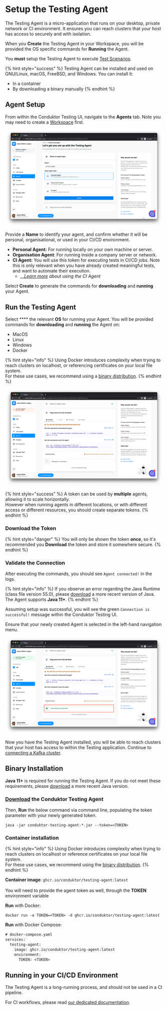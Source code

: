 # Setup the Testing Agent

The Testing Agent is a micro-application that runs on your desktop, private network or CI environment. It ensures you can reach clusters that your host has access to securely and with isolation.

When you **Create** the Testing Agent in your Workspace, you will be provided the OS specific commands for **Running** the Agent.&#x20;

You **must** setup the Testing Agent to execute [Test Scenarios](../features/building-tests/test-scenarios.md).

{% hint style="success" %}
Testing Agent can be installed and used on GNU/Linux, macOS, FreeBSD, and Windows. You can install it:

* In a container
* By downloading a binary manually
{% endhint %}

## Agent Setup&#x20;

From within the Conduktor Testing UI, navigate to the **Agents** tab. Note you may need to create a [Workspace](../features/workspace.md) first.

![](<../.gitbook/assets/image (27) (1) (1).png>)

Provide a **Name** to identify your agent, and confirm whether it will be personal, organisational, or used in your CI/CD environment.

* **Personal Agent:** For running locally on your own machine or server.
* **Organisation Agent**: For running inside a company server or network.
* **CI Agent:** You will use this token for executing tests in CI/CD jobs. Note this is only relevant when you have already created meaningful tests, and want to automate their execution.
  * __[_Learn more_](../features/ci-cd-automation.md) _about using the CI Agent_

Select **Create** to generate the commands for **downloading** and **running** your Agent.&#x20;

## Run the Testing Agent

Select **** the relevant **OS** for running your Agent. You will be provided commands for **downloading** and **running** the Agent on:

* MacOS
* Linux
* Windows
* Docker

{% hint style="info" %}
Using Docker introduces complexity when trying to reach clusters on localhost, or referencing certificates on your local file system. \
For these use cases, we recommend using a [binary distribution](install-the-testing-agent.md#binary-installation).
{% endhint %}

![](<../.gitbook/assets/image (10).png>)

{% hint style="success" %}
A token can be used by **multiple** agents, allowing it to scale horizontally. \
However when running agents in different locations, or with different access or different resources, you should create separate tokens.
{% endhint %}

### Download the Token

{% hint style="danger" %}
You will only be shown the token **once**, so it's recommended you **Download** the token and store it somewhere secure.
{% endhint %}

### Validate the Connection

After executing the commands, you should see `Agent connected!` in the logs.&#x20;

{% hint style="info" %}
If you observe an error regarding the Java Runtime (class file version 55.0), please [download](https://www.oracle.com/java/technologies/downloads/) a more recent version of Java. The Agent supports **Java 11+**.
{% endhint %}

Assuming setup was successful, you will see the green `Connection is successful!` message within the Conduktor Testing UI.

Ensure that your newly created Agent is selected in the left-hand navigation menu.&#x20;

![](<../.gitbook/assets/image (11).png>)

Now you have the Testing Agent installed, you will be able to reach clusters that your host has access to within the Testing application. Continue to [connecting a Kafka cluster](connect-to-a-kafka-cluster.md).

## Binary Installation&#x20;

**Java 11+** is required for running the Testing Agent. If you do not meet these requirements, please [download](https://www.oracle.com/java/technologies/downloads/) a more recent Java version.

### [Download](https://releases.conduktor.io/testing-agent-jar) the Conduktor Testing Agent

Then, **Run** the below command via command line, populating the token parameter with your newly generated token.

```
java -jar conduktor-testing-agent-*.jar --token=<TOKEN>
```

### Container installation

{% hint style="info" %}
Using Docker introduces complexity when trying to reach clusters on localhost or reference certificates on your local file system. \
For these use cases, we recommend using the [binary distribution](install-the-testing-agent.md#binary-installation).
{% endhint %}

**Container image**: `ghcr.io/conduktor/testing-agent:latest`\
\
You will need to provide the agent token as well, through the **TOKEN** environment variable

**Run** with Docker:

```
docker run -e TOKEN=<TOKEN> -d ghcr.io/conduktor/testing-agent:latest
```

**Run** with Docker Compose:

```
# docker-compose.yaml
services:
  testing-agent:
    image: ghcr.io/conduktor/testing-agent:latest
    environment:
      TOKEN: <TOKEN>
```

## Running in your CI/CD Environment&#x20;

The Testing Agent is a long-running process, and should not be used in a CI pipeline.

For CI workflows, please read [our dedicated documentation](../features/ci-cd-automation.md).

